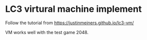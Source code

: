 # LC3 virtural machine implement


Follow the tutorial from https://justinmeiners.github.io/lc3-vm/


VM works well with the test game 2048.
